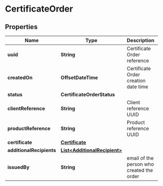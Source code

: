 

# CertificateOrder


## Properties

| Name | Type | Description | Notes |
|------------ | ------------- | ------------- | -------------|
|**uuid** | **String** | Certificate Order reference |  |
|**createdOn** | **OffsetDateTime** | Certificate Order creation date time |  |
|**status** | **CertificateOrderStatus** |  |  |
|**clientReference** | **String** | Client reference UUID |  [readonly] |
|**productReference** | **String** | Product reference UUID |  [readonly] |
|**certificate** | [**Certificate**](Certificate.md) |  |  [optional] |
|**additionalRecipients** | [**List&lt;AdditionalRecipient&gt;**](AdditionalRecipient.md) |  |  [optional] |
|**issuedBy** | **String** | email of the person who created the order |  [optional] [readonly] |



